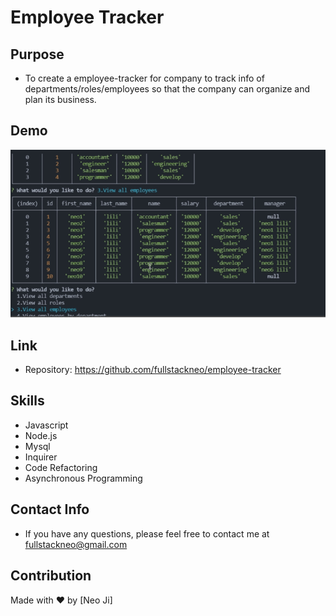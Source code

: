 # Employee Tracker

## Purpose

- To create a employee-tracker for company to track info of departments/roles/employees so that the company can organize and plan its business.

## Demo

[![Watch the video](https://github.com/fullstackneo/employee-tracker/blob/main/assets/screenshot/screenshot.jpg)](https://drive.google.com/file/d/1rHymKJOEV2SwMCEEaybouQhHWaHMmRA0/view)

## Link

- Repository: https://github.com/fullstackneo/employee-tracker

## Skills

- Javascript
- Node.js
- Mysql
- Inquirer
- Code Refactoring
- Asynchronous Programming

## Contact Info

- If you have any questions, please feel free to contact me at fullstackneo@gmail.com

## Contribution

Made with ❤️ by [Neo Ji]
